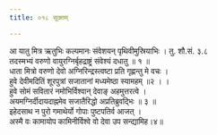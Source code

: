 ```yaml
---
title: ०१८ सूक्तम्

---
```

आ यातु मित्र ऋतुभिः कल्पमानः संवेशयन् पृथिवीमुस्रियाभिः । तु. शौ.सं. ३.८  
तदस्मभ्यं वरुणो वायुरग्निर्बृहद्राष्ट्रं संवेश्यं दधातु ॥ १ ॥  
धाता मित्रो वरुणो देवो अग्निरिन्द्रस्त्वष्टा प्रति गृह्णन्तु मे वचः ।  
हुवे देवीमदितिं शूरपुत्रां सजातानां मध्यमेष्ठा स्यामहम् ॥२ । ।  
हुवे सोमं सवितारं नमोभिर्विश्वान् देवाङ् अहमुत्तरत्वे ।  
अयमग्निर्दीदायदाह्नमेव सजातैरिद्धो अप्रतिब्रुवद्भिः ॥ ३ ॥  
इहेदसाथ न पुरो गमाथेर्यो गोपाः पुष्टपतिर्व आजत् ।  
अस्मै वः कामायोप कामिनीर्विश्वे वो देवा उप सन्द्यामिह।४॥  